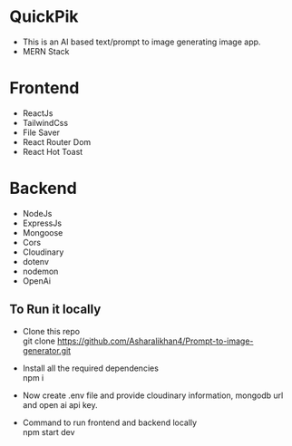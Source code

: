# QuickPik

- This is an AI based text/prompt to image generating image app.
- MERN Stack

# Frontend
- ReactJs
- TailwindCss
- File Saver
- React Router Dom
- React Hot Toast

# Backend
- NodeJs
- ExpressJs
- Mongoose
- Cors
- Cloudinary
- dotenv
- nodemon
- OpenAi

## To Run it locally
- Clone this repo<br>
git clone https://github.com/Asharalikhan4/Prompt-to-image-generator.git

- Install all the required dependencies<br>
npm i

- Now create .env file and provide cloudinary information, mongodb url and open ai api key.

- Command to run frontend and backend locally<br>
npm start dev
